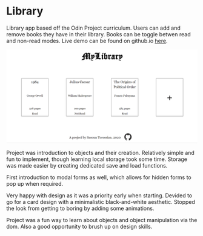 # Library
Library app based off the Odin Project curriculum. Users can add and remove books they have in their library. Books can be toggle betwen read and non-read modes. Live demo can be found on github.io [here](https://sasountorossian.github.io/Library/).

![Library demonstration](Library.gif)

Project was introduction to objects and their creation. Relatively simple and fun to implement, though learning local storage took some time. Storage was made easier by creating dedicated save and load functions.

First introduction to modal forms as well, which allows for hidden forms to pop up when required.

Very happy with design as it was a priority early when starting. Devided to go for a card design with a minimalistic black-and-white aesthetic. Stopped the look from getting to boring by adding some animations.

Project was a fun way to learn about objects and object manipulation via the dom. Also a good opportunity to brush up on design skills.
